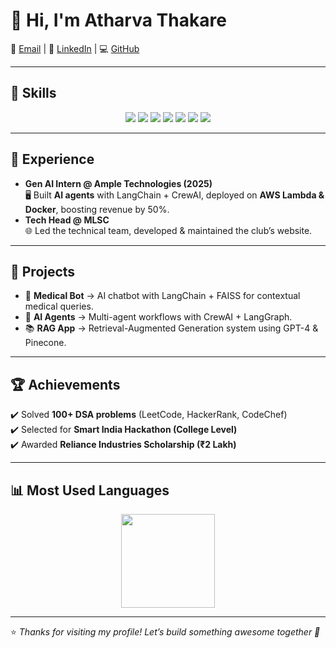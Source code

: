 # 👋 Hi, I'm Atharva Thakare  

📧 [Email](mailto:atharvavthakare2004@gmail.com) | 🔗 [LinkedIn](https://www.linkedin.com/in/atharva-thakare-251379259) | 💻 [GitHub](https://github.com/AtharvaThakare14)  

---

## 🚀 Skills  
<p align="center">
  <img src="https://img.shields.io/badge/Python-3776AB?style=for-the-badge&logo=python&logoColor=white"/> 
  <img src="https://img.shields.io/badge/Java-007396?style=for-the-badge&logo=openjdk&logoColor=white"/> 
  <img src="https://img.shields.io/badge/LangChain-0A0A0A?style=for-the-badge&logo=chainlink&logoColor=white"/> 
  <img src="https://img.shields.io/badge/LangGraph-20232A?style=for-the-badge&logo=graphql&logoColor=E10098"/>  
  <img src="https://img.shields.io/badge/AWS-232F3E?style=for-the-badge&logo=amazonaws&logoColor=white"/> 
  <img src="https://img.shields.io/badge/Docker-2496ED?style=for-the-badge&logo=docker&logoColor=white"/> 
  <img src="https://img.shields.io/badge/SQL-336791?style=for-the-badge&logo=postgresql&logoColor=white"/>
</p>  

---

## 💼 Experience  
- **Gen AI Intern @ Ample Technologies (2025)**  
   🖥 Built **AI agents** with LangChain + CrewAI, deployed on **AWS Lambda & Docker**, boosting revenue by 50%.  
- **Tech Head @ MLSC**  
   🌐 Led the technical team, developed & maintained the club’s website.  

---

## 📌 Projects  
- 🏥 **Medical Bot** → AI chatbot with LangChain + FAISS for contextual medical queries.  
- 🤖 **AI Agents** → Multi-agent workflows with CrewAI + LangGraph.  
- 📚 **RAG App** → Retrieval-Augmented Generation system using GPT-4 & Pinecone.  

---

## 🏆 Achievements  
✔️ Solved **100+ DSA problems** (LeetCode, HackerRank, CodeChef)  
✔️ Selected for **Smart India Hackathon (College Level)**  
✔️ Awarded **Reliance Industries Scholarship (₹2 Lakh)**  

---

## 📊 Most Used Languages  
<p align="center">
  <img src="https://github-readme-stats.vercel.app/api/top-langs/?username=AtharvaThakare14&layout=compact&theme=tokyonight" height="150"/>
</p>  

---

⭐ *Thanks for visiting my profile! Let’s build something awesome together 🚀*  
